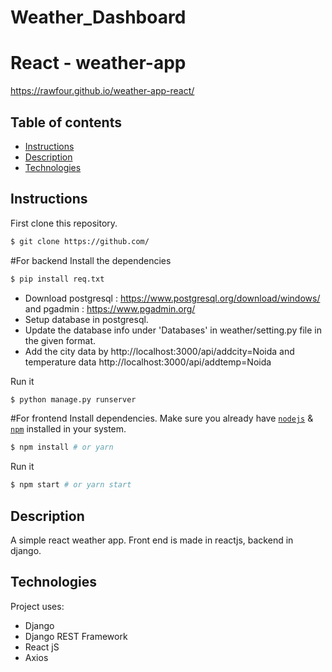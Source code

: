 # Weather_Dashboard
 
# React - weather-app

https://rawfour.github.io/weather-app-react/

## Table of contents
* [Instructions](#Instructions)
* [Description](#Description)
* [Technologies](#Technologies)


## Instructions

First clone this repository.
```bash
$ git clone https://github.com/
```
#For backend
Install the dependencies
```bash
$ pip install req.txt
```
* Download postgresql : https://www.postgresql.org/download/windows/ and pgadmin : https://www.pgadmin.org/
* Setup database in postgresql.
* Update the database info under 'Databases' in weather/setting.py file in the given format.
* Add the city data by  http://localhost:3000/api/addcity=Noida and temperature data http://localhost:3000/api/addtemp=Noida



Run it
```bash
$ python manage.py runserver
```


#For frontend
Install dependencies. Make sure you already have [`nodejs`](https://nodejs.org/en/) & [`npm`](https://www.npmjs.com/) installed in your system.
```bash
$ npm install # or yarn
```

Run it
```bash
$ npm start # or yarn start
```

## Description
A simple react weather app. Front end is made in reactjs, backend in django. 
 
## Technologies
Project uses:
* Django
* Django REST Framework
* React jS
* Axios


